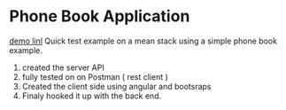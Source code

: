 # Phone Book Application
[demo linl](http://myxperiment.uk:3000/) Quick test example on a mean stack using a simple phone book example.

1. created the server API
2. fully tested on on Postman ( rest client )
3. Created the client side using angular and bootsraps
4. Finaly hooked it up with the back end.
